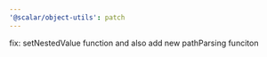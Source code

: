 ```yaml
---
'@scalar/object-utils': patch
---
```


fix: setNestedValue function and also add new pathParsing funciton
